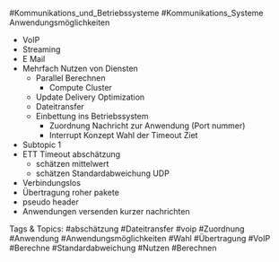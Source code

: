  #Kommunikations_und_Betriebssysteme #Kommunikations_Systeme Anwendungsmöglichkeiten
  - VoIP
  - Streaming
  - E Mail
  - Mehrfach Nutzen von Diensten
    - Parallel Berechnen
      - Compute Cluster 
    - Update Delivery Optimization
    - Dateitransfer
    - Einbettung ins Betriebssystem 
      - Zuordnung Nachricht zur Anwendung (Port nummer)
      - Interrupt Konzept
 Wahl der Timeout Ziet
  - Subtopic 1
  - ETT Timeout abschätzung
    - schätzen mittelwert
    - schätzen Standardabweichung
 UDP
  - Verbindungslos
  - Übertragung roher pakete
  - pseudo header
  - Anwendungen versenden kurzer nachrichten

   Tags & Topics:
   #abschätzung
   #Dateitransfer
   #voip
   #Zuordnung
   #Anwendung
   #Anwendungsmöglichkeiten
   #Wahl
   #Übertragung
   #VoIP
   #Berechne
   #Standardabweichung
   #Nutzen
   #Berechnen